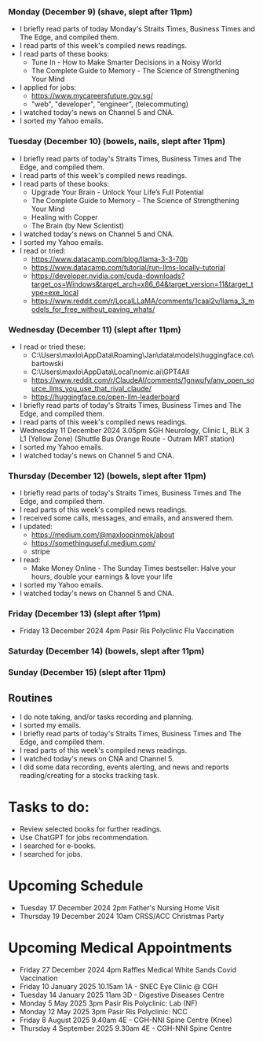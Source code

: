 ### Monday (December 9) (shave, slept after 11pm)
- I briefly read parts of today Monday's Straits Times, Business Times and The Edge, and compiled them.
- I read parts of this week's compiled news readings.
- I read parts of these books:
    - Tune In - How to Make Smarter Decisions in a Noisy World
    - The Complete Guide to Memory - The Science of Strengthening Your Mind
- I applied for jobs:
    - https://www.mycareersfuture.gov.sg/
    - "web", "developer", "engineer", (telecommuting)
- I watched today's news on Channel 5 and CNA.
- I sorted my Yahoo emails.

### Tuesday (December 10) (bowels, nails, slept after 11pm)
- I briefly read parts of today's Straits Times, Business Times and The Edge, and compiled them.
- I read parts of this week's compiled news readings.
- I read parts of these books:
    - Upgrade Your Brain - Unlock Your Life’s Full Potential
    - The Complete Guide to Memory - The Science of Strengthening Your Mind
    - Healing with Copper
    - The Brain (by New Scientist)
- I watched today's news on Channel 5 and CNA.
- I sorted my Yahoo emails.
- I read or tried:
    - https://www.datacamp.com/blog/llama-3-3-70b
    - https://www.datacamp.com/tutorial/run-llms-locally-tutorial
    - https://developer.nvidia.com/cuda-downloads?target_os=Windows&target_arch=x86_64&target_version=11&target_type=exe_local
    - https://www.reddit.com/r/LocalLLaMA/comments/1caal2v/llama_3_models_for_free_without_paying_whats/

### Wednesday (December 11) (slept after 11pm)
- I read or tried these:
    - C:\Users\maxlo\AppData\Roaming\Jan\data\models\huggingface.co\bartowski
    - C:\Users\maxlo\AppData\Local\nomic.ai\GPT4All
    - https://www.reddit.com/r/ClaudeAI/comments/1gnwufy/any_open_source_llms_you_use_that_rival_claude/
    - https://huggingface.co/open-llm-leaderboard
- I briefly read parts of today's Straits Times, Business Times and The Edge, and compiled them.
- I read parts of this week's compiled news readings.
- Wednesday 11 December 2024 3.05pm SGH Neurology, Clinic L, BLK 3 L1 (Yellow Zone) (Shuttle Bus Orange Route - Outram MRT station)
- I sorted my Yahoo emails.
- I watched today's news on Channel 5 and CNA.

### Thursday (December 12) (bowels, slept after 11pm)
- I briefly read parts of today's Straits Times, Business Times and The Edge, and compiled them.
- I read parts of this week's compiled news readings.
- I received some calls, messages, and emails, and answered them.
- I updated:
    - https://medium.com/@maxloopinmok/about
    - https://somethinguseful.medium.com/
    - stripe
- I read:
    - Make Money Online - The Sunday Times bestseller: Halve your hours, double your earnings & love your life
- I sorted my Yahoo emails.
- I watched today's news on Channel 5 and CNA.

### Friday (December 13) (slept after 11pm)
- Friday 13 December 2024 4pm Pasir Ris Polyclinic Flu Vaccination


### Saturday (December 14) (bowels, slept after 11pm)


### Sunday (December 15) (slept after 11pm)



## Routines
- I do note taking, and/or tasks recording and planning.
- I sorted my emails.
- I briefly read parts of today's Straits Times, Business Times and The Edge, and compiled them.
- I read parts of this week's compiled news readings.
- I watched today's news on CNA and Channel 5.
- I did some data recording, events alerting, and news and reports reading/creating for a stocks tracking task.

# Tasks to do:
- Review selected books for further readings.
- Use ChatGPT for jobs recommendation.
- I searched for e-books.
- I searched for jobs.

# Upcoming Schedule
- Tuesday 17 December 2024 2pm Father's Nursing Home Visit
- Thursday 19 December 2024 10am CRSS/ACC Christmas Party

# Upcoming Medical Appointments
- Friday 27 December 2024 4pm Raffles Medical White Sands Covid Vaccination
- Friday 10 January 2025 10.15am 1A - SNEC Eye Clinic @ CGH
- Tuesday 14 January 2025 11am 3D - Digestive Diseases Centre
- Monday 5 May 2025 3pm Pasir Ris Polyclinic: Lab (NF)
- Monday 12 May 2025 3pm Pasir Ris Polyclinic: NCC
- Friday 8 August 2025 9.40am 4E - CGH-NNI Spine Centre (Knee)
- Thursday 4 September 2025 9.30am 4E - CGH-NNI Spine Centre
